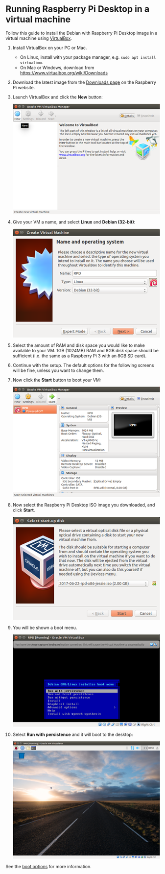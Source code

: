 # Running Raspberry Pi Desktop in a virtual machine

Follow this guide to install the Debian with Raspberry Pi Desktop image in a
virtual machine using [VirtualBox](https://www.virtualbox.org/).

1. Install VirtualBox on your PC or Mac.

    - On Linux, install with your package manager, e.g. `sudo apt install virtualbox`.
    - On Mac or Windows, download from https://www.virtualbox.org/wiki/Downloads

1. Download the latest image from the [Downloads page](https://www.raspberrypi.org/downloads/)
on the Raspberry Pi website.

1. Launch VirtualBox and click the **New** button:

    ![Virtualbox](images/virtualbox.png)

1. Give your VM a name, and select **Linux** and **Debian (32-bit)**:

    ![Virtualbox](images/virtualbox-create.png)

1. Select the amount of RAM and disk space you would like to make available to
your VM. 1GB (1024MB) RAM and 8GB disk space should be sufficient (i.e. the same
as a Raspberry Pi 3 with an 8GB SD card).

1. Continue with the setup. The default options for the following screens will
be fine, unless you want to change them.

1. Now click the **Start** button to boot your VM:

    ![Virtualbox](images/virtualbox-rpd.png)

1. Now select the Raspberry Pi Desktop ISO image you downloaded, and click
**Start**.

    ![Virtualbox](images/virtualbox-startup.png)

1. You will be shown a boot menu.

    ![Virtualbox](images/virtualbox-rpd-boot-options.png)

1. Select **Run with persistence** and it will boot to the desktop:

    ![Virtualbox](images/virtualbox-rpd-desktop.png)

See the [boot options](../boot-options/README.md) for more information.
